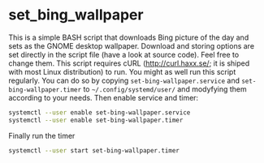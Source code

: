 # set_bing_wallpaper
This is a simple BASH script that downloads Bing picture of the day and sets as the GNOME desktop wallpaper. Download and storing options are set directly in the script file (have a look at source code). Feel free to change them.
This script requires cURL (http://curl.haxx.se/; it is shiped with most Linux distribution) to run.
You might as well run this script regularly. You can do so by copying `set-bing-wallpaper.service` and `set-bing-wallpaper.timer` to `~/.config/systemd/user/` and modyfying them according to your needs. Then enable service and timer:
```bash
systemctl --user enable set-bing-wallpaper.service
systemctl --user enable set-bing-wallpaper.timer
```
Finally run the timer
```bash
systemctl --user start set-bing-wallpaper.timer
```
